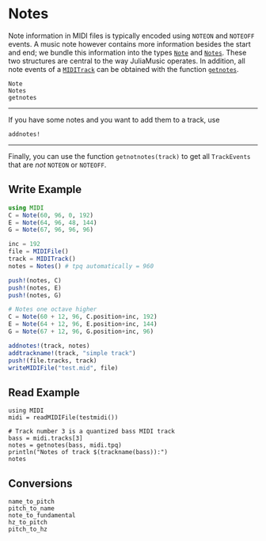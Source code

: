 # Notes

Note information in MIDI files is typically encoded using `NOTEON` and `NOTEOFF` events.
A music note however contains more information besides the start and end; we bundle this information into the types [`Note`](@ref) and [`Notes`](@ref).
These two structures are central to the way JuliaMusic operates.
In addition, all note events of a [`MIDITrack`](@ref) can be obtained with the function [`getnotes`](@ref).

```@docs
Note
Notes
getnotes
```
---

If you have some notes and you want to add them to a track, use
```@docs
addnotes!
```

---

Finally, you can use the function `getnotnotes(track)` to get all `TrackEvents`
that are *not* `NOTEON` or `NOTEOFF`.

## Write Example

```julia
using MIDI
C = Note(60, 96, 0, 192)
E = Note(64, 96, 48, 144)
G = Note(67, 96, 96, 96)

inc = 192
file = MIDIFile()
track = MIDITrack()
notes = Notes() # tpq automatically = 960

push!(notes, C)
push!(notes, E)
push!(notes, G)

# Notes one octave higher
C = Note(60 + 12, 96, C.position+inc, 192)
E = Note(64 + 12, 96, E.position+inc, 144)
G = Note(67 + 12, 96, G.position+inc, 96)

addnotes!(track, notes)
addtrackname!(track, "simple track")
push!(file.tracks, track)
writeMIDIFile("test.mid", file)
```

## Read Example
```@example midi
using MIDI
midi = readMIDIFile(testmidi())
```

```@example midi
# Track number 3 is a quantized bass MIDI track
bass = midi.tracks[3]
notes = getnotes(bass, midi.tpq)
println("Notes of track $(trackname(bass)):")
notes
```


## Conversions
```@docs
name_to_pitch
pitch_to_name
note_to_fundamental
hz_to_pitch
pitch_to_hz
```
